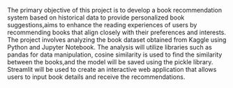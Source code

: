 The primary objective of this project is to develop a  book recommendation system based on historical data to provide personalized book suggestions,aims to enhance the reading experiences of users by recommending books that align closely with their preferences and interests.
The project involves analyzing the book dataset obtained from Kaggle using Python and Jupyter Notebook. The analysis will utilize libraries such as pandas for data manipulation, cosine similarity is used  to find the similarity between the books,and the model will be saved using the pickle library. Streamlit will be used to create an interactive web application that allows users to input book details and receive the recommendations.

